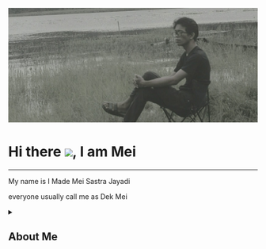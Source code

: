 ![alt text](https://github.com/MeiSastraJayadi/MeiSastraJayadi/blob/master/profile2.jpeg "Mei's Profile")
# Hi there <img src="https://raw.githubusercontent.com/MartinHeinz/MartinHeinz/master/wave.gif" width="30px">, I am Mei
---

My name is I Made Mei Sastra Jayadi

everyone usually call me as Dek Mei

<details><summary><h2>About Me</h2></summary>

⋅⋅⋅ List one

⋅⋅⋅ List one

</details>


